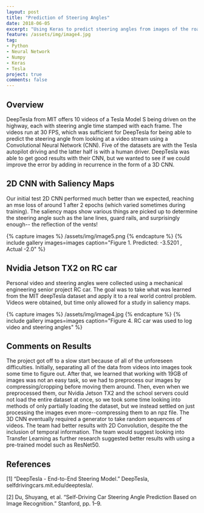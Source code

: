 ```yaml
---
layout: post
title: "Prediction of Steering Angles"
date: 2018-06-05
excerpt: "Using Keras to predict steering angles from images of the road"
feature: /assets/img/image4.jpg
tag:
- Python
- Neural Network
- Numpy
- Keras
- Tesla
project: true
comments: false
---
```


## Overview
DeepTesla from MIT offers 10 videos of a Tesla Model S being driven on the highway, each with steering angle time stamped with each frame. The videos run at 30 FPS, which was sufficient for DeepTesla for being able to predict the steering angle from looking at a video stream using a Convolutional Neural Network (CNN). Five of the datasets are with the Tesla autopilot driving and the latter half is with a human driver. DeepTesla was able to get good results with their CNN, but we wanted to see if we could improve the error by adding in recurrence in the form of a 3D CNN.

## 2D CNN with Saliency Maps
Our initial test 2D CNN performed much better than we expected, reaching an mse loss of around 1 after 2 epochs (which varied sometimes during training). The saliency maps show various things are picked up to determine the steering angle such as the lane lines, guard rails, and surprisingly enough-- the reflection of the vents!

{% capture images %}
	/assets/img/image5.png
{% endcapture %}
{% include gallery images=images caption="Figure 1. Predicted: -3.5201 , Actual -2.0" %}

## Nvidia Jetson TX2 on RC car
Personal video and steering angles were collected using a mechanical engineering senior project RC car. The goal was to take what was learned from the MIT deepTesla dataset and apply it to a real world control problem. Videos were obtained, but time only allowed for a study in saliency maps.

{% capture images %}
	/assets/img/image4.jpg
{% endcapture %}
{% include gallery images=images caption="Figure 4.  RC car was used to log video and steering angles" %}


## Comments on Results
The project got off to a slow start because of all of the unforeseen difficulties. Initially, separating all of the data from videos into images took some time to figure out. After that, we learned that working with 19GB of images was not an easy task, so we had to preprocess our images by compressing/cropping before moving them around. Then, even when we preprocessed them, our Nvidia Jetson TX2 and the school servers could not load the entire dataset at once, so we took some time looking into methods of only partially loading the dataset, but we instead settled on just processing the images even more--compressing them to an npz file. The 3D CNN eventually required a generator to take random sequences of videos. The team had better results with 2D Convolution, despite the the inclusion of temporal information. The team would suggest looking into Transfer Learning as further research suggested better results with using a pre-trained model such as ResNet50. 



## References

[1] “DeepTesla - End-to-End Steering Model.” DeepTesla, selfdrivingcars.mit.edu/deeptesla/.

[2]  Du, Shuyang, et al. “Self-Driving Car Steering Angle Prediction Based on Image Recognition.” Stanford, pp. 1–9. 
